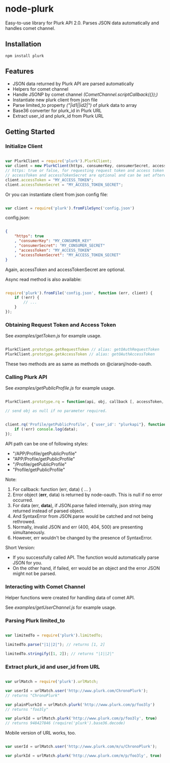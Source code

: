 # node-plurk #

Easy-to-use library for Plurk API 2.0. Parses JSON data automatically and handles comet channel.

## Installation ##

    npm install plurk

## Features ##

 - JSON data returned by Plurk API are parsed automatically
 - Helpers for comet channel
 - Handle JSONP by comet channel *(CometChannel.scriptCallback({});)*
 - Instantiate new plurk client from json file
 - Parse limited_to property *("|id1||id2|")* of plurk data to array
 - Base36 converter for plurk_id in Plurk URL
 - Extract user\_id and plurk\_id from Plurk URL

## Getting Started ##

### Initialize Client ###

```javascript

var PlurkClient = require('plurk').PlurkClient;
var client = new PlurkClient(https, consumerKey, consumerSecret, accessToken, accessTokenSecret);
// https: true or false, for requesting request token and access token
// accessToken and accessTokenSecret are optional and can be set afterward.
client.accessToken = "MY_ACCESS_TOKEN";
client.accessTokenSecret = "MY_ACCESS_TOKEN_SECRET";

```

Or you can instantiate client from json config file:

```javascript

var client = require('plurk').fromFileSync('config.json')

```

config.json:

```json

{
    "https": true
    , "consumerKey": "MY_CONSUMER_KEY"
    , "consumerSecret": "MY_CONSUMER_SECRET"
    , "accessToken": "MY_ACCESS_TOKEN"
    , "accessTokenSecret": "MY_ACCESS_TOKEN_SECRET"
}

```

Again, accessToken and accessTokenSecret are optional.

Async read method is also available:

```javascript

require('plurk').fromFile('config.json', function (err, client) {
	if (!err) {
		// ...
	}
});

```

### Obtaining Request Token and Access Token ###

See *examples/getToken.js* for example usage.

```javascript

PlurkClient.prototype.getRequestToken // alias: getOAuthRequestToken
PlurkClient.prototype.getAccessToken // alias: getOAuthAccessToken

```

These two methods are as same as methods on @ciaranj/node-oauth.

### Calling Plurk API ###

See *examples/getPublicProfile.js* for example usage.

```javascript

PlurkClient.prototype.rq = function(api, obj, callback [, accessToken, accessTokenSecret])

// send obj as null if no parameter required.

```

```javascript

client.rq('Profile/getPublicProfile', {'user_id': "plurkapi"}, function(err, data) {
	if (!err) console.log(data);
});

```

API path can be one of following styles:

 - "/APP/Profile/getPublicProfile"
 - "APP/Profile/getPublicProfile"
 - "/Profile/getPublicProfile"
 - "Profile/getPublicProfile"

Note:

 1. For callback: function (err, data) { ... }
 2. Error object (**err**, data) is returned by node-oauth. This is null if no error occurred.
 3. For data (err, **data**), if JSON.parse failed internally, json string may returned instead of parsed object.
 4. And SyntaxError from JSON.parse would be catched and not being rethrowed.
 5. Normally, invalid JSON and err (400, 404, 500) are presenting simultaneously.
 6. However, err wouldn't be changed by the presence of SyntaxError.

Short Version:

 - If you successfully called API. The function would automatically parse JSON for you.
 - On the other hand, if failed, err would be an object and the error JSON might not be parsed.

### Interacting with Comet Channel ###

Helper functions were created for handling data of comet API.

See *examples/getUserChannel.js* for example usage.

### Parsing Plurk limited_to ###

```javascript

var limitedTo = require('plurk').limitedTo;

limitedTo.parse("|1||2|"); // returns [1, 2]

limitedTo.stringify([1, 2]); // returns "|1||2|"

```

### Extract plurk\_id and user\_id from URL ###

```javascript

var urlMatch = require('plurk').urlMatch;

var userId = urlMatch.user('http://www.plurk.com/ChronoPlurk');
// returns "ChronoPlurk"

var plainPlurkId = urlMatch.plurk('http://www.plurk.com/p/foo3ly')
// returns "foo3ly"

var plurkId = urlMatch.plurk('http://www.plurk.com/p/foo3ly', true)
// returns 948427846 (require('plurk').base36.decode)

```

Mobile version of URL works, too.

```javascript

var userId = urlMatch.user('http://www.plurk.com/m/u/ChronoPlurk');

var plurkId = urlMatch.plurk('http://www.plurk.com/m/p/foo3ly', true)

```
